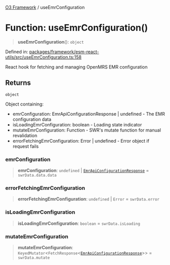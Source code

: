 [O3 Framework](../API.md) / useEmrConfiguration

# Function: useEmrConfiguration()

> **useEmrConfiguration**(): `object`

Defined in: [packages/framework/esm-react-utils/src/useEmrConfiguration.ts:158](https://github.com/UjjawalPrabhat/openmrs-esm-core/blob/main/packages/framework/esm-react-utils/src/useEmrConfiguration.ts#L158)

React hook for fetching and managing OpenMRS EMR configuration

## Returns

`object`

Object containing:
  - emrConfiguration: EmrApiConfigurationResponse | undefined - The EMR configuration data
  - isLoadingEmrConfiguration: boolean - Loading state indicator
  - mutateEmrConfiguration: Function - SWR's mutate function for manual revalidation
  - errorFetchingEmrConfiguration: Error | undefined - Error object if request fails

### emrConfiguration

> **emrConfiguration**: `undefined` \| [`EmrApiConfigurationResponse`](../interfaces/EmrApiConfigurationResponse.md) = `swrData.data.data`

### errorFetchingEmrConfiguration

> **errorFetchingEmrConfiguration**: `undefined` \| `Error` = `swrData.error`

### isLoadingEmrConfiguration

> **isLoadingEmrConfiguration**: `boolean` = `swrData.isLoading`

### mutateEmrConfiguration

> **mutateEmrConfiguration**: `KeyedMutator`\<`FetchResponse`\<[`EmrApiConfigurationResponse`](../interfaces/EmrApiConfigurationResponse.md)\>\> = `swrData.mutate`

